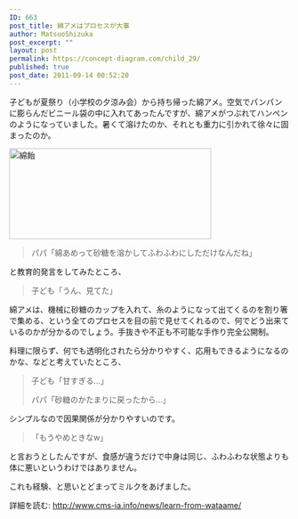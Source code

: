 ```yaml
---
ID: 663
post_title: 綿アメはプロセスが大事
author: MatsuoShizuka
post_excerpt: ""
layout: post
permalink: https://concept-diagram.com/child_29/
published: true
post_date: 2011-09-14 00:52:20
---
```

子どもが夏祭り（小学校の夕涼み会）から持ち帰った綿アメ。空気でパンパンに膨らんだビニール袋の中に入れてあったんですが、綿アメがつぶれてハンペンのようになっていました。暑くて溶けたのか、それとも重力に引かれて徐々に固まったのか。

<span class="img4cmsia" title="ia-kid/201108_wataame,363,163,,"><img src="http://www.penchan.com/mak/img/ia-kid/201108_wataame.png" alt="綿飴" width="363" height="163" /></span>
<blockquote>パパ「綿あめって砂糖を溶かしてふわふわにしただけなんだね」</blockquote>
と教育的発言をしてみたところ、
<blockquote>子ども「うん、見てた」</blockquote>
綿アメは、機械に砂糖のカップを入れて、糸のようになって出てくるのを割り箸で集める、という全てのプロセスを目の前で見せてくれるので、何でどう出来ているのかが分かるのでしょう。手抜きや不正も不可能な手作り完全公開制。

料理に限らず、何でも透明化されたら分かりやすく、応用もできるようになるのかな、などと考えていたところ、
<blockquote>子ども「甘すぎる...」

パパ「砂糖のかたまりに戻ったから...」</blockquote>
シンプルなので因果関係が分かりやすいのです。
<blockquote>「もうやめときなw」</blockquote>
と言おうとしたんですが、食感が違うだけで中身は同じ、ふわふわな状態よりも体に悪いというわけではありません。

これも経験、と思いとどまってミルクをあげました。

詳細を読む: <a href="http://www.cms-ia.info/news/learn-from-wataame/?utm_source=copy&amp;utm_medium=paste&amp;utm_campaign=copypaste&amp;utm_content=http%3A%2F%2Fwww.cms-ia.info%2Fnews%2Flearn-from-wataame%2F">http://www.cms-ia.info/news/learn-from-wataame/</a>